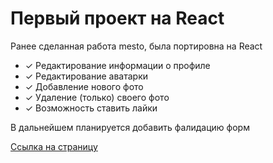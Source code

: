 <h1>Первый проект на React</h1> 
<p>Ранее сделанная работа mesto, была портировна на React</p>
<ul>
    <li>&#10003 Редактирование информации о профиле</li>
    <li>&#10003 Редактирование аватарки</li>
    <li>&#10003 Добавление нового фото</li>
    <li>&#10003 Удаление (только) своего фото</li>
    <li>&#10003 Возможность ставить лайки</li>
</ul>
<p>В дальнейшем планируется добавить фалидацию форм</p>
<a href="https://algrebeniuk.github.io/mesto-react/" target="_blank">Ссылка на страницу</a>


